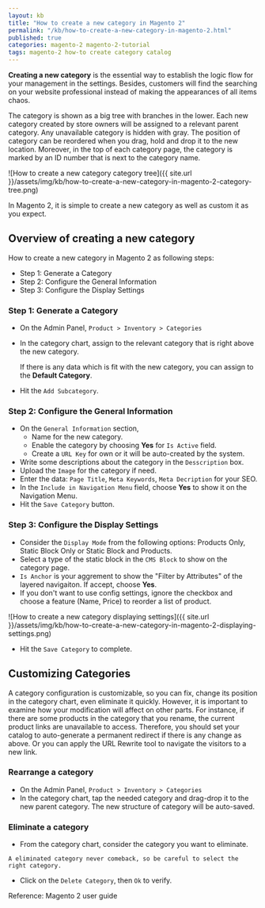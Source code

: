 ```yaml
---
layout: kb
title: "How to create a new category in Magento 2"
permalink: "/kb/how-to-create-a-new-category-in-magento-2.html"
published: true
categories: magento-2 magento-2-tutorial
tags: magento-2 how-to create category catalog
---
```


**Creating a new category** is the essential way to establish the logic flow for your management in the settings. Besides, customers will find the searching on your website professional instead of making the appearances of all items chaos.
 
The category is shown as a big tree with branches in the lower. Each new category created by store owners will be assigned to a relevant parent category. Any unavailable category is hidden with gray. The position of category can be reordered when you drag, hold and drop it to the new location. Moreover, in the top of each category page, the category is marked by an ID number that is next to the category name.

![How to create a new category category tree]({{ site.url }}/assets/img/kb/how-to-create-a-new-category-in-magento-2-category-tree.png)

In Magento 2, it is simple to create a new category as well as custom it as you expect.

## Overview of creating a new category

How to create a new category in Magento 2 as following steps:

- Step 1: Generate a Category
- Step 2: Configure the General Information
- Step 3: Configure the Display Settings

### Step 1: Generate a Category
* On the Admin Panel, `Product > Inventory > Categories`
* In the category chart, assign to the relevant category that is right above the new category. 
  
  If there is any data which is fit with the new category, you can assign to the **Default Category**.

* Hit the `Add Subcategory`.

### Step 2: Configure the General Information
* On the `General Information` section,
  * Name for the new category.
  * Enable the category by choosing **Yes** for `Is Active` field.
  * Create a `URL Key` for own or it will be auto-created by the system.
* Write some descriptions about the category in the `Desscription` box.
* Upload the `Image` for the category if need.
* Enter the data: `Page Title`, `Meta Keywords`, `Meta Decription` for your SEO.
* In the `Include in Navigation Menu` field, choose **Yes** to show it on the Navigation Menu.
* Hit the `Save Category` button.

### Step 3: Configure the Display Settings

* Consider the `Display Mode` from the following options: Products Only, Static Block Only or Static Block and Products.
* Select a type of the static block in the `CMS Block` to show on the category page.
* `Is Anchor` is your aggrement to show the "Filter by Attributes" of the layered navigaiton. If accept, choose **Yes**.
* If you don't want to use config settings, ignore the checkbox and choose a feature (Name, Price) to reorder a list of product.

![How to create a new category displaying settings]({{ site.url }}/assets/img/kb/how-to-create-a-new-category-in-magento-2-displaying-settings.png)

* Hit the `Save Category` to complete.

## Customizing Categories

A category configuration is customizable, so you can fix, change its position in the category chart, even eliminate it quickly. However, it is important to examine how your modification will affect on other parts. For instance, if there are some products in the category that you rename, the current product links are unavailable to access. Therefore, you should set your catalog to auto-generate a permanent redirect if there is any change as above. Or you can apply the URL Rewrite tool to navigate the visitors to a new link.

### Rearrange a category

* On the Admin Panel, `Product > Inventory > Categories`
* In the category chart, tap the needed category and drag-drop it to the new parent category. The new structure of category will be auto-saved.

### Eliminate a category

* From the category chart, consider the category you want to eliminate. 

~~~
A eliminated category never comeback, so be careful to select the right category.
~~~

* Click on the `Delete Category`, then `Ok` to verify.

Reference: Magento 2 user guide
